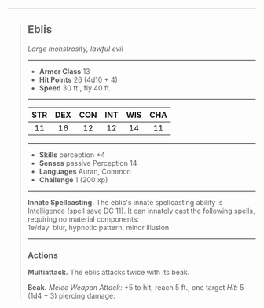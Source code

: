 ***
> ## Eblis
> *Large monstrosity, lawful evil*
> 
> ***
> 
> - **Armor Class** 13
> - **Hit Points** 26 (4d10 + 4)
> - **Speed** 30 ft., fly 40 ft.
> 
> ***
> 
> |STR|DEX|CON|INT|WIS|CHA|
> |:---:|:---:|:---:|:---:|:---:|:---:|
> |11|16|12|12|14|11|
> 
> ***
> 
> - **Skills** perception +4
> - **Senses** passive Perception 14
> - **Languages** Auran, Common
> - **Challenge** 1 (200 xp)
> 
> ***
> 
> **Innate Spellcasting.** The eblis's innate spellcasting ability is Intelligence (spell save DC 11). It can innately cast the following spells, requiring no material components:  
> 1e/day: blur, hypnotic pattern, minor illusion
> 
> ***
> 
> ### Actions
> **Multiattack.** The eblis attacks twice with its beak.
> 
> **Beak.** *Melee Weapon Attack:* +5 to hit, reach 5 ft., one target *Hit:* 5 (1d4 + 3) piercing damage.